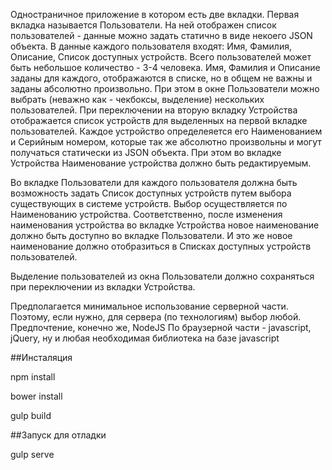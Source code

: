 Одностраничное приложение в котором есть две вкладки.
Первая вкладка называется Пользователи. На ней отображен список пользователей - данные можно задать статично в виде некоего JSON объекта.
В данные каждого пользователя входят: Имя, Фамилия, Описание, Список доступных устройств. Всего пользователей может быть небольшое количество - 3-4 человека. Имя, Фамилия и Описание заданы для каждого, отображаются в списке, но в общем не важны и заданы абсолютно произвольно. При этом в окне Пользователи можно выбрать (неважно как - чекбоксы, выделение) нескольких пользователей.
При переключении на вторую вкладку Устройства отображается список устройств для выделенных на первой вкладке пользователей. Каждое устройство определеяется его Наименованием и Серийным номером, которые так же абсолютно произвольны и могут получаться статически из JSON объекта. При этом во вкладке Устройства Наименование устройства должно быть редактируемым.

Во вкладке Пользователи для каждого пользователя должна быть возможность задать Список доступных устройств путем выбора существующих в системе устройств. Выбор осуществляется по Наименованию устройства. Соответственно, после изменения наименования устройства во вкладке Устройства новое наименование должно быть доступно во вкладке Пользователи. И это же новое наименование должно отобразиться в Списках доступных устройств пользователей.

Выделение пользователей из окна Пользователи должно сохраняться при переключении из вкладки Устройства.

Предполагается минимальное использование серверной части. Поэтому, если нужно, для сервера (по технологиям) выбор любой. Предпочтение, конечно же, NodeJS
По браузерной части - javascript, jQuery, ну и любая необходимая библиотека на базе javascript

##Инсталяция

npm install

bower install

gulp build

##Запуск для отладки

gulp serve

